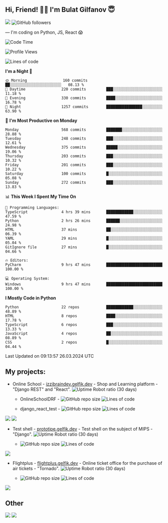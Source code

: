 ## Hi, Friend! 👋🏻 I'm Bulat Gilfanov 😇
![](https://komarev.com/ghpvc/?username=gelfik)
![GitHub followers](https://img.shields.io/github/followers/gelfik?label=Follow%20%20me&style=social)

— I'm coding on Python, JS, React 😱

<!--START_SECTION:waka-->
![Code Time](http://img.shields.io/badge/Code%20Time-862%20hrs%201%20min-blue)

![Profile Views](http://img.shields.io/badge/Profile%20Views-6-blue)

![Lines of code](https://img.shields.io/badge/From%20Hello%20World%20I%27ve%20Written-996.6%20thousand%20lines%20of%20code-blue)

**I'm a Night 🦉** 

```text
🌞 Morning                160 commits         ██░░░░░░░░░░░░░░░░░░░░░░░   08.13 % 
🌆 Daytime                220 commits         ███░░░░░░░░░░░░░░░░░░░░░░   11.18 % 
🌃 Evening                330 commits         ████░░░░░░░░░░░░░░░░░░░░░   16.78 % 
🌙 Night                  1257 commits        ████████████████░░░░░░░░░   63.90 % 
```
📅 **I'm Most Productive on Monday** 

```text
Monday                   568 commits         ███████░░░░░░░░░░░░░░░░░░   28.88 % 
Tuesday                  248 commits         ███░░░░░░░░░░░░░░░░░░░░░░   12.61 % 
Wednesday                375 commits         █████░░░░░░░░░░░░░░░░░░░░   19.06 % 
Thursday                 203 commits         ███░░░░░░░░░░░░░░░░░░░░░░   10.32 % 
Friday                   201 commits         ███░░░░░░░░░░░░░░░░░░░░░░   10.22 % 
Saturday                 100 commits         █░░░░░░░░░░░░░░░░░░░░░░░░   05.08 % 
Sunday                   272 commits         ███░░░░░░░░░░░░░░░░░░░░░░   13.83 % 
```


📊 **This Week I Spent My Time On** 

```text
💬 Programming Languages: 
TypeScript               4 hrs 39 mins       ████████████░░░░░░░░░░░░░   47.59 % 
Python                   2 hrs 26 mins       ██████░░░░░░░░░░░░░░░░░░░   24.98 % 
HTML                     37 mins             ██░░░░░░░░░░░░░░░░░░░░░░░   06.39 % 
YAML                     29 mins             █░░░░░░░░░░░░░░░░░░░░░░░░   05.04 % 
GitIgnore file           27 mins             █░░░░░░░░░░░░░░░░░░░░░░░░   04.66 % 

🔥 Editors: 
PyCharm                  9 hrs 47 mins       █████████████████████████   100.00 % 

💻 Operating System: 
Windows                  9 hrs 47 mins       █████████████████████████   100.00 % 
```

**I Mostly Code in Python** 

```text
Python                   22 repos            ████████████░░░░░░░░░░░░░   48.89 % 
HTML                     8 repos             ████░░░░░░░░░░░░░░░░░░░░░   17.78 % 
TypeScript               6 repos             ███░░░░░░░░░░░░░░░░░░░░░░   13.33 % 
JavaScript               4 repos             ██░░░░░░░░░░░░░░░░░░░░░░░   08.89 % 
CSS                      2 repos             █░░░░░░░░░░░░░░░░░░░░░░░░   04.44 % 
```




 Last Updated on 09:13:57 26.03.2024 UTC
<!--END_SECTION:waka-->

## My projects:
* Online School - [izzibraindev.gelfik.dev](https://izzibraindev.gelfik.dev) - Shop and Learning platform - "Django REST" and "React". ![Uptime Robot ratio (30 days)](https://img.shields.io/uptimerobot/ratio/m789362933-76bebfd87184c57fccb2f8a2?style=plastic)

  * OnlineSchoolDRF - ![GitHub repo size](https://img.shields.io/github/repo-size/gelfik/OnlineSchoolDRF?color=succes&style=plastic)
![Lines of code](https://img.shields.io/tokei/lines/github/gelfik/OnlineSchoolDRF?color=success&label=line%20code&style=plastic)

  * django_react_test - ![GitHub repo size](https://img.shields.io/github/repo-size/gelfik/django_react_test?color=succes&style=plastic)
![Lines of code](https://img.shields.io/tokei/lines/github/gelfik/django_react_test?color=success&label=line%20code&style=plastic)

[![](https://github-readme-stats.vercel.app/api/pin/?username=gelfik&repo=OnlineSchoolDRF&theme=dark&hide_border=true&locale=RU)](https://github.com/gelfik/OnlineSchoolDRF)
[![](https://github-readme-stats.vercel.app/api/pin/?username=gelfik&repo=django_react_test&theme=dark&hide_border=true&locale=RU)](https://github.com/gelfik/django_react_test)

* Test shell - [prototipe.gelfik.dev](https://prototipe.gelfik.dev) - Test shell on the subject of MIPS - "Django". ![Uptime Robot ratio (30 days)](https://img.shields.io/uptimerobot/ratio/m789362955-a6306bfa213ad4615b219e32?style=plastic)

  * ![GitHub repo size](https://img.shields.io/github/repo-size/gelfik/prototipe-django?color=succes&style=plastic)
![Lines of code](https://img.shields.io/tokei/lines/github/gelfik/prototipe-django?color=success&label=line%20code&style=plastic)

[![](https://github-readme-stats.vercel.app/api/pin/?username=gelfik&repo=prototipe-django&theme=dark&hide_border=true)](https://github.com/gelfik/prototipe-django)

* Flightplus - [flightplus.gelfik.dev](https://flightplus.gelfik.dev) - Online ticket office for the purchase of air tickets - "Tornado". ![Uptime Robot ratio (30 days)](https://img.shields.io/uptimerobot/ratio/m789362969-1b1016050a1df7d8d7b11572?style=plastic)

  * ![GitHub repo size](https://img.shields.io/github/repo-size/gelfik/flightplus-tornado?color=succes&style=plastic)
![Lines of code](https://img.shields.io/tokei/lines/github/gelfik/flightplus-tornado?color=success&label=line%20code&style=plastic)

[![](https://github-readme-stats.vercel.app/api/pin/?username=gelfik&repo=flightplus-tornado&theme=dark&hide_border=true)](https://github.com/gelfik/flightplus-tornado)

## Other
![](https://github-readme-stats.vercel.app/api?username=gelfik&show_icons=true&theme=dark&count_private=true&hide_title=true&include_all_commits=true&hide_border=true)
![](https://github-readme-stats.vercel.app/api/top-langs/?username=gelfik&theme=dark&langs_count=10&layout=compact&hide_border=true)


<!--
**gelfik/gelfik** is a ✨ _special_ ✨ repository because its `README.md` (this file) appears on your GitHub profile.

Here are some ideas to get you started:

- 🔭 I’m currently working on ...
- 🌱 I’m currently learning ...
- 👯 I’m looking to collaborate on ...
- 🤔 I’m looking for help with ...
- 💬 Ask me about ...
- 📫 How to reach me: ...
- 😄 Pronouns: ...
- ⚡ Fun fact: ...
-->
